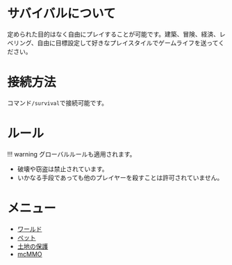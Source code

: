 # サバイバルについて
定められた目的はなく自由にプレイすることが可能です。建築、冒険、経済、レベリング、自由に目標設定して好きなプレイスタイルでゲームライフを送ってください。

# 接続方法
コマンド`/survival`で接続可能です。

# ルール
!!! warning
    グローバルルールも適用されます。
- 破壊や窃盗は禁止されています。
- いかなる手段であっても他のプレイヤーを殺すことは許可されていません。

# メニュー
- [ワールド](worlds.md)
- [ペット](MyPet.md)
- [土地の保護](GriefPrevention.md)
- [mcMMO](mcMMO.md)
